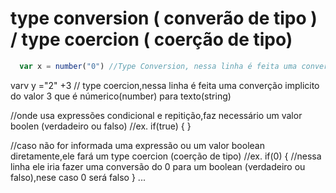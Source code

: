 # type conversion ( converão de tipo ) / type coercion ( coerção de tipo)
```js
  var x = number("0") //Type Conversion, nessa linha é feita uma conversão de tipo explicita
```

varv y ="2" +3 // type coercion,nessa linha é feita uma converção implicito do valor 3 que é númerico(number) para
texto(string)

//onde usa expressões condicional e repitição,faz necessário um valor boolen (verdadeiro ou falso)
//ex.
if(true) {
}

//caso não for informada uma expressão ou um valor boolean diretamente,ele fará um type coercion (coerção de tipo)
//ex.
if(0) { //nessa linha ele iria fazer uma conversão do 0 para um boolean (verdadeiro ou falso),nese caso 0 será falso
}
...
